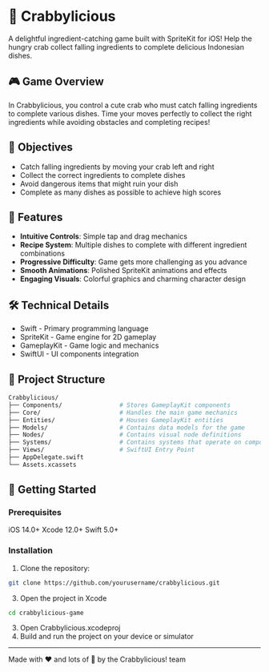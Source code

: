 # 🦀 Crabbylicious
A delightful ingredient-catching game built with SpriteKit for iOS! Help the hungry crab collect falling ingredients to complete delicious Indonesian dishes. 

## 🎮 Game Overview
In Crabbylicious, you control a cute crab who must catch falling ingredients to complete various dishes. Time your moves perfectly to collect the right ingredients while avoiding obstacles and completing recipes!

## 🎯 Objectives
- Catch falling ingredients by moving your crab left and right
- Collect the correct ingredients to complete dishes
- Avoid dangerous items that might ruin your dish
- Complete as many dishes as possible to achieve high scores

## 🍛 Features
- **Intuitive Controls**: Simple tap and drag mechanics
- **Recipe System**: Multiple dishes to complete with different ingredient combinations
- **Progressive Difficulty**: Game gets more challenging as you advance
- **Smooth Animations**: Polished SpriteKit animations and effects
- **Engaging Visuals**: Colorful graphics and charming character design

## 🛠️ Technical Details

- Swift - Primary programming language
- SpriteKit - Game engine for 2D gameplay
- GameplayKit - Game logic and mechanics
- SwiftUI - UI components integration

## 📁 Project Structure

```bash
Crabbylicious/
├── Components/                # Stores GameplayKit components
├── Core/                      # Handles the main game mechanics
├── Entities/                  # Houses GameplayKit entities
├── Models/                    # Contains data models for the game
├── Nodes/                     # Contains visual node definitions
├── Systems/                   # Contains systems that operate on components of entities 
├── Views/                     # SwiftUI Entry Point
├── AppDelegate.swift
└── Assets.xcassets
```

## 🚀 Getting Started
### Prerequisites
iOS 14.0+
Xcode 12.0+
Swift 5.0+

### Installation
1. Clone the repository:
```bash
git clone https://github.com/yourusername/crabbylicious.git
```

3. Open the project in Xcode
```bash 
cd crabbylicious-game
```
3. Open Crabbylicious.xcodeproj
4. Build and run the project on your device or simulator


---
Made with ❤️ and lots of 🦀 by the Crabbylicious! team 
